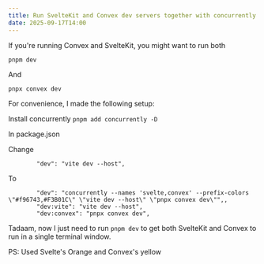 ```yaml
---
title: Run SvelteKit and Convex dev servers together with concurrently.
date: 2025-09-17T14:00
---
```


If you're running Convex and SvelteKit, you might want to run both

`pnpm dev`

And

`pnpx convex dev`

For convenience, I made the following setup:

Install concurrently `pnpm add concurrently -D`

In package.json

Change

```
		"dev": "vite dev --host",
```

To

```
		"dev": "concurrently --names 'svelte,convex' --prefix-colors \"#f96743,#F3B01C\" \"vite dev --host\" \"pnpx convex dev\"",,
		"dev:vite": "vite dev --host",
		"dev:convex": "pnpx convex dev",
```

Tadaam, now I just need to run `pnpm dev` to get both SvelteKit and Convex to run in a single terminal window.

PS: Used Svelte's Orange and Convex's yellow
